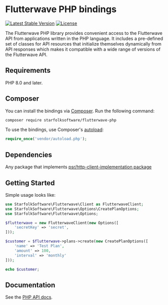# Flutterwave PHP bindings

[![Latest Stable Version](https://poser.pugx.org/starfolksoftware/flutterwave-php/v/stable.svg)](https://packagist.org/packages/starfolksoftware/flutterwave-php)
[![License](https://poser.pugx.org/starfolksoftware/flutterwave-php/license.svg)](https://packagist.org/packages/starfolksoftware/flutterwave-php)

The Flutterwave PHP library provides convenient access to the Flutterwave API from
applications written in the PHP language. It includes a pre-defined set of
classes for API resources that initialize themselves dynamically from API
responses which makes it compatible with a wide range of versions of the Flutterwave
API.

## Requirements

PHP 8.0 and later.

## Composer

You can install the bindings via [Composer](http://getcomposer.org/). Run the following command:

```bash
composer require starfolksoftware/flutterwave-php
```

To use the bindings, use Composer's [autoload](https://getcomposer.org/doc/01-basic-usage.md#autoloading):

```php
require_once('vendor/autoload.php');
```

## Dependencies

Any package that implements [psr/http-client-implementation package](https://packagist.org/providers/psr/http-client-implementation)

## Getting Started

Simple usage looks like:

```php
use StarfolkSoftware\Flutterwave\Client as FlutterwaveClient;
use StarfolkSoftware\Flutterwave\Options\CreatePlanOptions;
use StarfolkSoftware\Flutterwave\Options;

$flutterwave = new FlutterwaveClient(new Options([
    'secretKey' => 'secret',
]));

$customer = $flutterwave->plans->create(new CreatePlanOptions([
    'name' => 'Test Plan',
    'amount' => 100,
    'interval' => 'monthly'
]));

echo $customer;
```

## Documentation

See the [PHP API docs](https://developer.flutterwave.com/reference#introduction-1).
